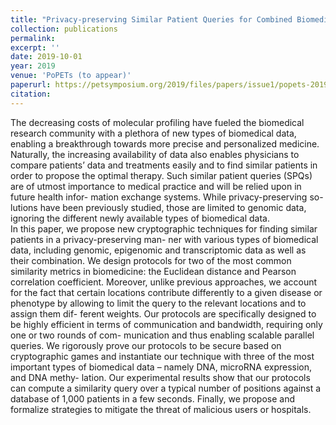 ```yaml
---
title: "Privacy-preserving Similar Patient Queries for Combined Biomedical Data"
collection: publications
permalink: 
excerpt: ''
date: 2019-10-01
year: 2019
venue: 'PoPETs (to appear)'
paperurl: https://petsymposium.org/2019/files/papers/issue1/popets-2019-0004.pdf
citation: 
---
```



The decreasing costs of molecular profiling have fueled the biomedical research community with a plethora of new types of biomedical data, enabling a breakthrough towards more precise and personalized medicine. Naturally, the increasing availability of data also enables physicians to compare patients’ data and treatments easily and to find similar patients in order to propose the optimal therapy. Such similar patient queries (SPQs) are of utmost importance to medical practice and will be relied upon in future health infor- mation exchange systems. While privacy-preserving so- lutions have been previously studied, those are limited to genomic data, ignoring the different newly available types of biomedical data.
<br>
In this paper, we propose new cryptographic techniques for finding similar patients in a privacy-preserving man- ner with various types of biomedical data, including genomic, epigenomic and transcriptomic data as well as their combination. We design protocols for two of the most common similarity metrics in biomedicine: the Euclidean distance and Pearson correlation coefficient. Moreover, unlike previous approaches, we account for the fact that certain locations contribute differently to a given disease or phenotype by allowing to limit the query to the relevant locations and to assign them dif- ferent weights. Our protocols are specifically designed to be highly efficient in terms of communication and bandwidth, requiring only one or two rounds of com- munication and thus enabling scalable parallel queries. We rigorously prove our protocols to be secure based on cryptographic games and instantiate our technique with three of the most important types of biomedical data – namely DNA, microRNA expression, and DNA methy- lation. Our experimental results show that our protocols can compute a similarity query over a typical number of positions against a database of 1,000 patients in a few seconds. Finally, we propose and formalize strategies to mitigate the threat of malicious users or hospitals.
